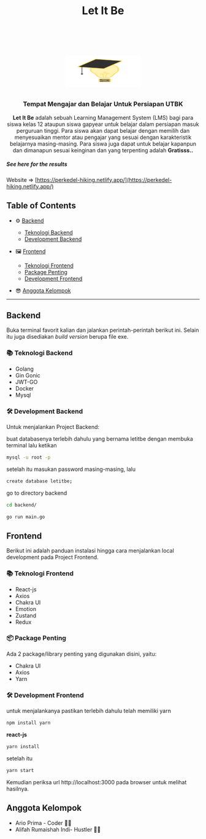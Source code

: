 <!-- PROJECT LOGO -->
<h1 align="center">Let It Be<h1>
<br />
<p align="center">
  <a href="https://github.com/ariopri/MacroProject-Hiking">
    <img src="./frontend/public/image/logo.svg" alt="Logo" width="200" height="80">
  </a>

  <h3 align="center">Tempat Mengajar dan Belajar Untuk Persiapan UTBK
</h3>

  <p align="center">
    <strong>Let It Be</strong> adalah sebuah Learning Management System (LMS) bagi para siswa kelas 12 ataupun siswa gapyear untuk belajar dalam persiapan masuk perguruan tinggi. Para siswa akan dapat belajar dengan memilih dan menyesuaikan mentor atau pengajar yang sesuai dengan karakteristik belajarnya masing-masing. Para siswa juga dapat untuk belajar kapanpun dan dimanapun sesuai keinginan dan yang terpenting adalah <strong>Gratisss..</strong>

</p>

##### See here for the results

Website => [https://perkedel-hiking.netlify.app/](https://perkedel-hiking.netlify.app/)

<!-- TABLE OF CONTENTS -->

## Table of Contents

- ⚙️ [Backend](#backend)

  - [Teknologi Backend](#teknologi-backend)
  - [Development Backend](#development-backend)

- 🖼 [Frontend](#frontend)
  - [Teknologi Frontend](#teknologi-frontend)
  - [Package Penting](#package-penting)
  - [Development Frontend](#development-frontend)
- 😎 [Anggota Kelompok](#anggota-kelompok)

---

## Backend

Buka terminal favorit kalian dan jalankan perintah-perintah berikut ini. Selain itu juga disediakan _build version_ berupa file exe.

### 📚 Teknologi Backend

- Golang
- Gin Gonic
- JWT-GO
- Docker
- Mysql

### 🛠 Development Backend

Untuk menjalankan Project Backend:

buat databasenya terlebih dahulu yang bernama letitbe dengan membuka terminal lalu ketikan

```bash
mysql -u root -p
```

setelah itu masukan password masing-masing, lalu

```bash
create database letitbe;
```

go to directory backend

```bash
cd backend/
```

```bash
go run main.go
```

## Frontend

Berikut ini adalah panduan instalasi hingga cara menjalankan local development pada Project Frontend.

### 📚 Teknologi Frontend

- React-js
- Axios
- Chakra UI
- Emotion
- Zustand
- Redux

### 📦 Package Penting

Ada 2 package/library penting yang digunakan disini, yaitu:

- Chakra UI
- Axios
- Yarn

### 🛠 Development Frontend

untuk menjalankanya pastikan terlebih dahulu telah memiliki yarn

```bash
npm install yarn
```

**react-js**

```bash
yarn install
```

setelah itu

```bash
yarn start
```

Kemudian periksa url http://localhost:3000 pada browser untuk melihat hasilnya.

## Anggota Kelompok

- Ario Prima - Coder 👨‍💻
- Alifah Rumaishah Indi- Hustler 👨‍💻
